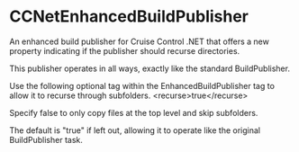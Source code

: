 # CCNetEnhancedBuildPublisher
An enhanced build publisher for Cruise Control .NET that offers a new property indicating if the publisher should recurse directories.

This publisher operates in all ways, exactly like the standard BuildPublisher.

Use the following optional tag within the EnhancedBuildPublisher tag to allow it to recurse through subfolders.
&lt;recurse&gt;true&lt;/recurse&gt;

Specify false to only copy files at the top level and skip subfolders.

The default is "true" if left out, allowing it to operate like the original BuildPublisher task.
